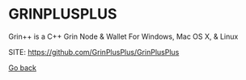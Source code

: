 # GRINPLUSPLUS
 
 Grin++ is a C++ Grin Node & Wallet For Windows, Mac OS X, & Linux
 
 SITE: https://github.com/GrinPlusPlus/GrinPlusPlus

 [Go back](https://portable-linux-apps.github.io/apps.html)
